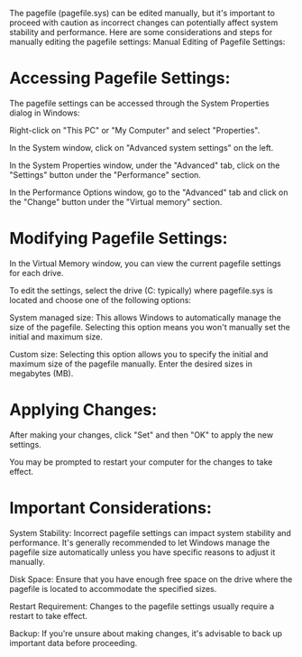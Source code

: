 The pagefile (pagefile.sys) can be edited manually, but it's important to proceed with caution as incorrect changes can potentially affect system stability and performance. Here are some considerations and steps for manually editing the pagefile settings:
Manual Editing of Pagefile Settings:

# Accessing Pagefile Settings:
The pagefile settings can be accessed through the System Properties dialog in Windows:
            
Right-click on "This PC" or "My Computer" and select "Properties".
            
In the System window, click on "Advanced system settings" on the left.
            
In the System Properties window, under the "Advanced" tab, click on the "Settings" button under the "Performance" section.
            
In the Performance Options window, go to the "Advanced" tab and click on the "Change" button under the "Virtual memory" section.

# Modifying Pagefile Settings:
        
In the Virtual Memory window, you can view the current pagefile settings for each drive.
  
To edit the settings, select the drive (C: typically) where pagefile.sys is located and choose one of the following options:

System managed size: This allows Windows to automatically manage the size of the pagefile. Selecting this option means you won't manually set the initial and maximum size.

Custom size: Selecting this option allows you to specify the initial and maximum size of the pagefile manually. Enter the desired sizes in megabytes (MB).

# Applying Changes:
        
After making your changes, click "Set" and then "OK" to apply the new settings.
        
You may be prompted to restart your computer for the changes to take effect.

# Important Considerations:


System Stability: Incorrect pagefile settings can impact system stability and performance. It's generally recommended to let Windows manage the pagefile size automatically unless you have specific reasons to adjust it manually.

Disk Space: Ensure that you have enough free space on the drive where the pagefile is located to accommodate the specified sizes.

Restart Requirement: Changes to the pagefile settings usually require a restart to take effect.

Backup: If you're unsure about making changes, it's advisable to back up important data before proceeding.
